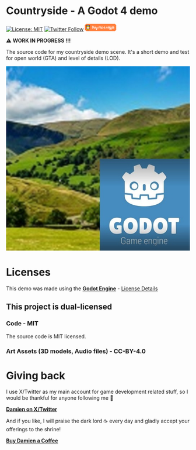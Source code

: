 # Countryside - A Godot 4 demo

[![License: MIT](https://img.shields.io/badge/License-MIT-yellow.svg)](https://opensource.org/licenses/MIT)
[![Twitter Follow](https://img.shields.io/twitter/follow/Damien_Fremont?style=social)](https://twitter.com/Damien_Fremont)
[!["Buy Me A Coffee"](./docs/buymeacoffee-20.png)](https://www.buymeacoffee.com/damienfremont)

:warning: **WORK IN PROGRESS !!!**

The source code for my countryside demo scene. It's a short demo and test for open world (GTA) and level of details (LOD).

![alt text](./folder.jpg)

# Licenses
This demo was made using the **[Godot Engine](https://www.godotengine.org)** - [License Details](https://godotengine.org/license)

## **This project is dual-licensed**
### Code - **MIT**
The source code is MIT licensed.

### Art Assets (3D models, Audio files) - **CC-BY-4.0**

# Giving back

I use X/Twitter as my main account for game development related stuff, so I would be thankful for anyone following me 🎉

[**Damien on X/Twitter**](https://x.com/FremontGames)

And if you like, I will praise the dark lord ☕ every day and gladly accept your offerings to the shrine!

[**Buy Damien a Coffee**](https://www.buymeacoffee.com/damienfremont)
